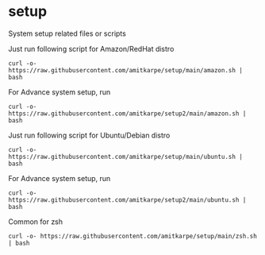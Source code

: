 # setup
System setup related files or scripts

Just run following script for Amazon/RedHat distro

```
curl -o- https://raw.githubusercontent.com/amitkarpe/setup/main/amazon.sh | bash
```

For Advance system setup, run
```
curl -o- https://raw.githubusercontent.com/amitkarpe/setup2/main/amazon.sh | bash
```

Just run following script for Ubuntu/Debian distro

```
curl -o- https://raw.githubusercontent.com/amitkarpe/setup/main/ubuntu.sh | bash
```

For Advance system setup, run
```
curl -o- https://raw.githubusercontent.com/amitkarpe/setup2/main/ubuntu.sh | bash
```


Common for zsh

```
curl -o- https://raw.githubusercontent.com/amitkarpe/setup/main/zsh.sh | bash
```
